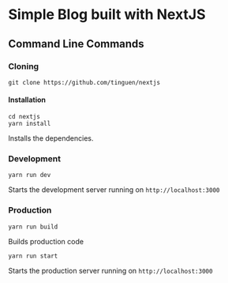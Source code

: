 # Simple Blog built with NextJS



## Command Line Commands

### Cloning

```Shell
git clone https://github.com/tinguen/nextjs
```

#### Installation

```Shell
cd nextjs
yarn install
```
Installs the dependencies.

### Development

```Shell
yarn run dev
```

Starts the development server running on `http://localhost:3000`

### Production

```Shell
yarn run build
```

Builds production code

```Shell
yarn run start
```

Starts the production server running on `http://localhost:3000`